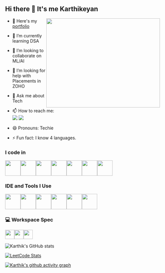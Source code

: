 ## Hi there 👋 It's me Karthikeyan

<img align="right" width="370" height="290" src="https://user-images.githubusercontent.com/74038190/212748842-9fcbad5b-6173-4175-8a61-521f3dbb7514.gif">

- 🔭 Here's my [portfolio]("https://kodewithkarthik.github.io/My-Portfolio/")
- 🌱 I’m currently learning DSA
- 👯 I’m looking to collaborate on ML/AI
- 🤔 I’m looking for help with Placements in ZOHO
- 💬 Ask me about Tech
- 📫 How to reach me:
<br /> [<img src="https://img.shields.io/badge/Twitter-1DA1F2?style=for-the-badge&logo=twitter&logoColor=white" />](https://twitter.com/KodeWithKarthik) [<img src="https://img.shields.io/badge/LinkedIn-0077B5?style=for-the-badge&logo=linkedin&logoColor=white" />](https://www.linkedin.com/in/karthikeyan-7680a92b9/)

- 😄 Pronouns: Techie
- ⚡ Fun fact: I know 4 languages.

### I code in

<div style="display: flex; flex-direction: row;">
    <img height="50" width="50" src="https://img.icons8.com/color/48/000000/html-5.png" /> 
    <img height="50" width="50" src="https://img.icons8.com/color/48/000000/css3.png" /> 
    <img height="50" width="50" src="https://img.icons8.com/color/48/000000/javascript.png"/>
    <img height="50" width="50" src="https://img.icons8.com/color/48/000000/react-native.png"/> 
    <img height="50" width="50" src="https://img.icons8.com/color/48/000000/java-coffee-cup-logo.png"/> 
    <img height="50" width="50" src="https://img.icons8.com/color/48/000000/bootstrap.png" /> 
    <img height="50" width="50" src="https://img.icons8.com/color/48/000000/mysql-logo.png"/>
</div>

### IDE and Tools I Use

<div style="display: flex; flex-direction: row;">
    <img height="50" width="50" src="https://img.icons8.com/color/48/000000/visual-studio-code-2019.png"/> 
    <img height="50" width="50" src="https://img.icons8.com/color/50/000000/git.png"/> 
    <img height="50" width="50" src="https://img.icons8.com/dusk/64/000000/anaconda.png"/> 
    <img height="50" src="https://img.icons8.com/officel/480/null/java-eclipse.png"/> 
    <img height="50" width="50" src="https://img.icons8.com/doodle/48/000000/adobe-photoshop.png"/> 
    <img height="50" width="50" src="https://img.icons8.com/color/48/000000/figma--v1.png"/> 
</div>

### 💻 Workspace Spec

<div style="display: flex; flex-direction: row;">
    <img height="30" src="https://img.shields.io/badge/Asus_ROG-Ryzen_7_3750H-ED1C24?style=for-the-badge&logo=amd&logoColor=white"/> 
    <img height="30" src="https://img.shields.io/badge/NVIDIA-GTX_1660ti-76B900?style=for-the-badge&logo=nvidia&logoColor=white"/>  
    <img height="30" src="https://img.shields.io/badge/16GB-RAM-0071C5?style=for-the-badge"/>
</div>

![Karthik's GitHub stats](https://github-readme-stats.vercel.app/api?username=KodeWithKarthik&theme=dark&show_icons=true&&hide=issues,contribs)

[![LeetCode Stats](https://leetcard.jacoblin.cool/KodeWithKarthik?ext=contest&theme=dark)](https://leetcode.com/KodeWithKarthik)

[![Karthik's github activity graph](https://github-readme-activity-graph.vercel.app/graph?username=KodeWithKarthik&bg_color=000000&color=ffffff&line=51f565&point=ffffff&area=true&hide_border=true)](https://github.com/ashutosh00710/github-readme-activity-graph)
